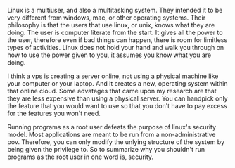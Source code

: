 Linux is a multiuser, and also a multitasking system.
They intended it to be very different from windows, mac, or other operating systems. Their philosophy is that the users that use linux, or unix, knows what they are doing. The user is computer literate from the start. It gives all the power to the user, therefore even if bad things can happen, there is room for limitless types of activities. Linux does not hold your hand and walk you through on how to use the power given to you, it assumes you know what you are doing. 

I think a vps is creating a server online, not using a physical machine like your computer or your laptop. And it creates a new, operating system within that online cloud. Some advatages that came upon my research are that they are less expensive than using a physical server. You can handpick only the feature that you would want to use so that you don't have to pay excess for the features you won't need. 

Running programs as a root user defeats the purpose of linux's security model. Most applications are meant to be run from a non-administrative pov. Therefore, you can only modify the unlying structure of the system by being given the privilege to. So to summarize why you shouldn't run programs as the root user in one word is, security.